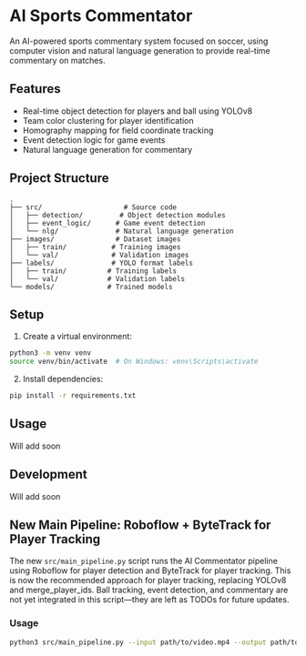 # AI Sports Commentator

An AI-powered sports commentary system focused on soccer, using computer vision and natural language generation to provide real-time commentary on matches.

## Features

- Real-time object detection for players and ball using YOLOv8
- Team color clustering for player identification
- Homography mapping for field coordinate tracking
- Event detection logic for game events
- Natural language generation for commentary

## Project Structure

```
.
├── src/                    # Source code
│   ├── detection/         # Object detection modules
│   ├── event_logic/      # Game event detection
│   └── nlg/              # Natural language generation
├── images/               # Dataset images
│   ├── train/           # Training images
│   └── val/             # Validation images
├── labels/              # YOLO format labels
│   ├── train/          # Training labels
│   └── val/            # Validation labels
└── models/             # Trained models
```

## Setup

1. Create a virtual environment:
```bash
python3 -m venv venv
source venv/bin/activate  # On Windows: venv\Scripts\activate
```

2. Install dependencies:
```bash
pip install -r requirements.txt
```

## Usage

Will add soon

## Development

Will add soon

## New Main Pipeline: Roboflow + ByteTrack for Player Tracking

The new `src/main_pipeline.py` script runs the AI Commentator pipeline using Roboflow for player detection and ByteTrack for player tracking. This is now the recommended approach for player tracking, replacing YOLOv8 and merge_player_ids. Ball tracking, event detection, and commentary are not yet integrated in this script—they are left as TODOs for future updates.

### Usage

```bash
python3 src/main_pipeline.py --input path/to/video.mp4 --output path/to/annotated_output.mp4 --debug
```

